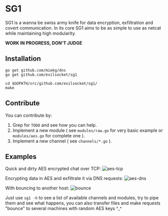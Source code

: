 # SG1

SG1 is a wanna be swiss army knife for data encryption, exfiltration and covert communication. In its core SG1 aims to be as simple to use as netcat while maintaining high modularity.

**WORK IN PROGRESS, DON'T JUDGE**

## Installation

    go get github.com/miekg/dns
    go get github.com/evilsocket/sg1

    cd $GOPATH/src/github.com/evilsocket/sg1/
    make

## Contribute

You can contribute by:

1) Grep for `TODO` and see how you can help.
2) Implement a new module ( see `modules/raw.go` for very basic example or `modules/aes.go` for complete one ).
3) Implement a new channel ( see `channels/*.go` ).

## Examples

Quick and dirty AES encrypted chat over TCP:
![aes-tcp](https://pbs.twimg.com/media/DPHAlOXWAAA9kKv.jpg:large)

Encrypting data in AES and exfiltrate it via DNS requests:
![aes-dns](https://pbs.twimg.com/media/DPHsSLwWkAEbg7P.jpg:large)

With bouncing to another host:
![bounce](https://pbs.twimg.com/media/DPHtBocWsAAyDVN.jpg:large)

Just use `sg1 -h` to see a list of available channels and modules, try to pipe them and see what happens, you can also transfer files and make requests "bounce" to several machines with random AES keys ^_^

